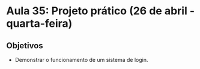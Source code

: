 # Aula 35: Projeto prático (26 de abril - quarta-feira)

## Objetivos

- Demonstrar o funcionamento de um sistema de login.